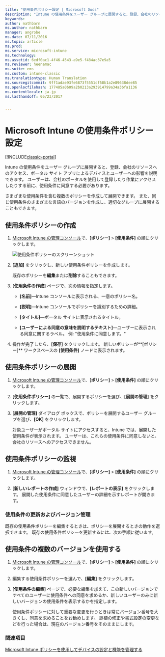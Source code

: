 ```yaml
---
title: "使用条件ポリシー設定 | Microsoft Docs"
description: "Intune の使用条件をユーザー グループに展開すると、登録、会社のリソースへのアクセス、ポータル サイト アプリの使用によるデバイスとユーザーへの影響を説明できます。"
keywords: 
author: nathbarn
ms.author: nathbarn
manager: angrobe
ms.date: 07/11/2016
ms.topic: article
ms.prod: 
ms.service: microsoft-intune
ms.technology: 
ms.assetid: 6edf0ac1-4f46-4543-a9e5-f484ac37e9a5
ms.reviewer: heenamac
ms.suite: ems
ms.custom: intune-classic
ms.translationtype: Human Translation
ms.sourcegitcommit: 9ff1adae93fe6873f5551cf58b1a2e89638dee85
ms.openlocfilehash: 177485a0b09a2b0213a293914799a34a3bfa1136
ms.contentlocale: ja-jp
ms.lasthandoff: 05/23/2017


---
```


# <a name="terms-and-condition-policy-settings-in-microsoft-intune"></a>Microsoft Intune の使用条件ポリシー設定

[!INCLUDE[classic-portal](../includes/classic-portal.md)]

Intune の使用条件をユーザー グループに展開すると、登録、会社のリソースへのアクセス、ポータル サイト アプリによるデバイスとユーザーへの影響を説明できます。 ユーザーは、会社のポータルを使用して登録したり作業にアクセスしたりする前に、使用条件に同意する必要があります。

さまざまな使用条件を含む複数のポリシーを作成して展開できます。 また、同じ使用条件のさまざまな言語のバージョンを作成し、適切なグループに展開することもできます。

## <a name="create-a-terms-and-conditions-policy"></a>使用条件ポリシーの作成

1.  [Microsoft Intune の管理コンソール](https://manage.microsoft.com)で、**[ポリシー]** &gt; **[使用条件]** の順にクリックします。

    ![使用条件ポリシーのスクリーンショット](./media/pol-sa-terms-conditions.png)

2.  **[追加]** をクリックし、新しい使用条件ポリシーを作成します。

    既存のポリシーを**編集**または**削除**することもできます。

3.  **[使用条件の作成]** ページで、次の情報を指定します。

    -   **[名前]**&mdash;Intune コンソールに表示される、一意のポリシー名。

    -   **[説明]**&mdash;Intune コンソールでポリシーを識別するための詳細。

    -   **[タイトル]**&mdash;ポータル サイトに表示されるタイトル。

    -   **[ユーザーによる同意の意味を説明するテキスト]**&mdash;ユーザーに表示される同意に関するラベル。 例: "使用条件に同意します。"

4.  操作が完了したら、**[保存]** をクリックします。 新しいポリシーが**[ポリシー]** ワークスペースの **[使用条件]** ノードに表示されます。

## <a name="deploy-a-terms-and-conditions-policy"></a>使用条件ポリシーの展開

1.  [Microsoft Intune の管理コンソール](https://manage.microsoft.com)で、**[ポリシー]** &gt; **[使用条件]** の順にクリックします。

2.  **[使用条件ポリシー]** の一覧で、展開するポリシーを選び、**[展開の管理]** をクリックします。

3.  **[展開の管理]** ダイアログ ボックスで、ポリシーを展開するユーザー グループを選び、**[OK]** をクリックします。

    対象ユーザーがポータル サイトにアクセスすると、Intune では、展開した使用条件が表示されます。 ユーザーは、これらの使用条件に同意しないと、会社のリソースへのアクセスできません。

## <a name="monitor-a-terms-and-conditions-policy"></a>使用条件ポリシーの監視

1.  [Microsoft Intune の管理コンソール](https://manage.microsoft.com)で、**[ポリシー]** &gt; **[使用条件]** の順にクリックします。

2.  **[新しいレポートの作成]** ウィンドウで、**[レポートの表示]** をクリックします。 展開した使用条件に同意したユーザーの詳細を示すレポートが開きます。

### <a name="updates-and-version-control-for-terms-and-conditions"></a>使用条件の更新およびバージョン管理
既存の使用条件ポリシーを編集するときは、ポリシーを展開するときの動作を選択できます。 既存の使用条件ポリシーを更新するには、次の手順に従います。

## <a name="work-with-multiple-versions-of-terms-and-conditions"></a>使用条件の複数のバージョンを使用する

1.  [Microsoft Intune の管理コンソール](https://manage.microsoft.com)で、**[ポリシー]** &gt; **[使用条件]** の順にクリックします。

2.  編集する使用条件ポリシーを選んで、**[編集]** をクリックします。

3.  **[使用条件の編集]** ページで、必要な編集を加えて、この新しいバージョンですべてのユーザーに使用条件への同意を求めるか、新しいユーザーのみに新しいバージョンの使用条件を表示するかを指定します。

    使用条件ポリシーに対して重要な変更を行うときは常にバージョン番号を大きくし、同意を求めることをお勧めします。 誤植の修正や書式設定の変更などを行った場合は、現在のバージョン番号をそのままにします。

### <a name="see-also"></a>関連項目
[Microsoft Intune ポリシーを使用してデバイスの設定と機能を管理する](manage-settings-and-features-on-your-devices-with-microsoft-intune-policies.md)

